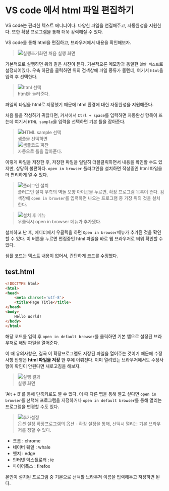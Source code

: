 # VS code 에서 html 파일 편집하기
VS code는 편리한 텍스트 에디터이다. 다양한 파일을 연결해주고, 자동완성을 지원한다. 또한 확장 프로그램을 통해 더욱 강력해질 수 있다.

VS code를 통해 html을 편집하고, 브라우저에서 내용을 확인해보자.

> ![실행초기화면](./1.png)
> 처음 실행 화면

기본적으로 실행하면 위와 같은 사진이 뜬다. 기본적으론 메모장과 동일한 `일반 텍스트`로 설정되어있다. 우측 하단을 클릭하면 위의 검색창에 파일 종류가 뜰텐데, 여기서 `html`을 입력 후 선택한다.

> ![html 선택](./2.png)  
> html을 눌러준다.

파일의 타입을 html로 지정했기 때문에 html 환경에 대한 자동완성을 지원해준다.

처음 틀을 작성하기 귀찮다면, 커서에서 `Ctrl + space`를 입력하면 자동완성 항목이 뜨는데 여기서 `HTML sample`을 입력을 선택하면 기본 틀을 잡아준다.

> ![HTML sample 선택](./3.png)  
> 샘플을 선택하면  
> ![샘플코드 짜잔](./4.png)  
> 자동으로 틀을 잡아준다. 

이렇게 파일을 저장한 후, 저장한 파일을 일일히 더블클릭하면서 내용을 확인할 수도 있지만, 상당히 불편하다.
`open in browser` 플러그인을 설치하면 작성중인 html 파일을 더 편리하게 열 수 있다.

> ![플러그인 설치](./5.png)  
> 플러그인 설치
우측의 벽돌 모양 아이콘을 누르면, 확장 프로그램 목록이 뜬다. 검색창에 `open in browser`를 입력하면 나오는 프로그램 중 가장 위의 것을 설치한다.

> ![설치 후 메뉴](./6.png)  
> 우클릭시 open in browser 메뉴가 추가됐다.

설치하고 난 후, 에디터에서 우클릭을 하면 `Open in browser`메뉴가 추가된 것을 확인할 수 있다. 이 버튼을 누르면 편집중인 html 파일을 바로 웹 브라우저로 띄워 확인할 수 있다.

샘플 코드는 텍스트 내용이 없어서, 간단하게 코드를 수정했다.

## test.html
```html
<!DOCTYPE html>
<html>
<head>
    <meta charset='utf-8'>
    <title>Page Title</title>
</head>
<body>
    Hello World!
</body>
</html>
```

해당 코드를 입력 후 `open in default browser`를 클릭하면 기본 앱으로 설정된 브라우저로 해당 파일을 열어준다.

이 때 유의사항은, 결국 이 확장프로그램도 저장된 파일을 열어주는 것이기 때문에 수정 사항 반영은 **html 파일을 저장** 한 후에 이뤄진다.
이미 열려있는 브라우저에서도 수정사항이 확인이 안된다면 새로고침을 해보자.


> ![실행 결과](./7.png)  
> 실행 화면

'Alt + B'를 통해 단축키로도 열 수 있다. 이 때 다른 앱을 통해 열고 싶다면 `open in browser`를 선택해 프로그램을 지정하거나 `open in default browser`를 통해 열리는 프로그램을 변경할 수도 있다.

> ![추가설정](./8.png)  
> 옵션 설정
확장프로그램의 옵션 - 확장 설정을 통해, 선택시 열리는 기본 브라우저를 정할 수 있다.
* 크롬 : chrome
* 네이버 웨일 : whale
* 엣지 : edge
* 인터넷 익스플로러 : ie
* 파이어폭스 : firefox

본인이 설치된 프로그램 중 기본으로 선택할 브라우저 이름을 입력해두고 저장하면 된다.
